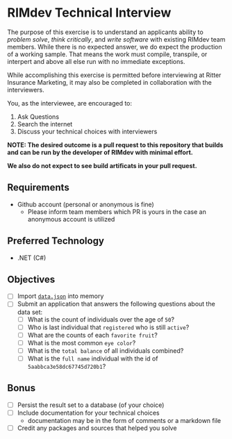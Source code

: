 # RIMdev Technical Interview

The purpose of this exercise is to understand an applicants ability to *problem solve*, *think critically*, and *write software* with existing RIMdev team members. While there is no expected answer, we do expect the production of a working sample. That means the work must compile, transpile, or interpert and above all else run with no immediate exceptions.

While accomplishing this exercise is permitted before interviewing at Ritter Insurance Marketing, it may also be completed in collaboration with the interviewers.

You, as the interviewee, are encouraged to:

1. Ask Questions
1. Search the internet
1. Discuss your technical choices with interviewers

**NOTE: The desired outcome is a pull request to this repository that builds and can be run by the developer of RIMdev with minimal effort.**

**We also do not expect to see build artificats in your pull request.**

## Requirements

- Github account (personal or anonymous is fine)
  - Please inform team members which PR is yours in the case an anonymous account is utilized

## Preferred Technology

- .NET (C#)

## Objectives

- [ ] Import [`data.json`](data.json) into memory
- [ ] Submit an application that answers the following questions about the data set:
  - [ ] What is the count of individuals over the age of `50`?
  - [ ] Who is last individual that `registered` who is still `active`?
  - [ ] What are the counts of each `favorite fruit`?
  - [ ] What is the most common `eye color`?
  - [ ] What is the `total balance` of all individuals combined?
  - [ ] What is the `full name` individual with the id of `5aabbca3e58dc67745d720b1`?

## Bonus

- [ ] Persist the result set to a database (of your choice)
- [ ] Include documentation for your technical choices
  - documentation may be in the form of comments or a markdown file
- [ ] Credit any packages and sources that helped you solve